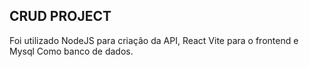<h2>CRUD PROJECT</h2>
<p>Foi utilizado NodeJS para criação da API, React Vite para o frontend e Mysql Como banco de dados.</p>
